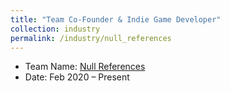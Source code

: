 ```yaml
---
title: "Team Co-Founder & Indie Game Developer"
collection: industry
permalink: /industry/null_references
---
```

* Team Name: [Null References](https://github.com/Null-References)
* Date: Feb 2020 – Present





